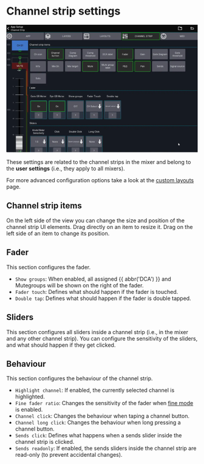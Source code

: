 # Channel strip settings

![Channel strip settings](../img/settings/channel-strip.webp)

These settings are related to the channel strips in the mixer and belong to the **user settings** (i.e., they apply to
all mixers).

For more advanced configuration options take a look at the [custom layouts](../custom-layouts.md) page.

## Channel strip items

On the left side of the view you can change the size and position of the channel strip UI elements.
Drag directly on an item to resize it. Drag on the left side of an item to change its position.

## Fader

This section configures the fader.

- `Show groups`: When enabled, all assigned {{ abbr('DCA') }} and Mutegroups will be shown on the right of the fader.
- `Fader touch`: Defines what should happen if the fader is touched.
- `Double tap`: Defines what should happen if the fader is double tapped.

## Sliders

This section configures all sliders inside a channel strip (i.e., in the mixer and any other channel strip).
You can configure the sensitivity of the sliders, and what should happen if they get clicked.

## Behaviour

This section configures the behaviour of the channel strip.

- `Highlight channel`: If enabled, the currently selected channel is highlighted.
- `Fine fader ratio`: Changes the sensitivity of the fader when [fine mode](/ui-controls/#fine-mode) is enabled.
- `Channel click`: Changes the behaviour when taping a channel button.
- `Channel long click`: Changes the behaviour when long pressing a channel button.
- `Sends click`: Defines what happens when a sends slider inside the channel strip is clicked.
- `Sends readonly`: If enabled, the sends sliders inside the channel strip are read-only (to prevent accidental
  changes).